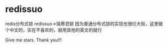 # redissuo
redis分布式锁 redissuo->瑞蒂泗锁 因为普通分布式锁的实现也很烂大街，这里做个中文的，实在不喜欢的，就用其他的英文的就行

Give me stars. Thank you!!!

